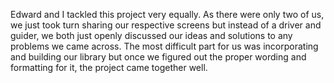 Edward and I tackled this project very equally. As there were only two of us, we just took turn sharing our respective screens but instead of a driver and guider, we both just
openly discussed our ideas and solutions to any problems we came across. The most difficult part for us was incorporating and building our library but once we figured out the
proper wording and formatting for it, the project came together well.
